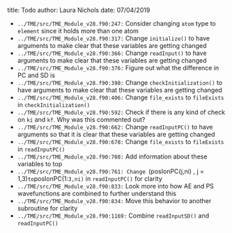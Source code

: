 title: Todo
author: Laura Nichols
date: 07/04/2019

* `../TME/src/TME_Module_v28.f90:247:` Consider changing `atom` type to `element` since it holds more than one atom
* `../TME/src/TME_Module_v28.f90:317:` Change `initialize()` to have arguments to make clear that these variables are getting changed
* `../TME/src/TME_Module_v28.f90:366:` Change `readInput()` to have arguments to make clear that these variables are getting changed
* `../TME/src/TME_Module_v28.f90:376:` Figure out what the difference in PC and SD is
* `../TME/src/TME_Module_v28.f90:398:` Change `checkInitialization()` to have arguments to make clear that these variables are getting changed
* `../TME/src/TME_Module_v28.f90:406:` Change `file_exists` to `fileExists` in `checkInitialization()`
* `../TME/src/TME_Module_v28.f90:592:` Check if there is any kind of check on `ki` and `kf`. Why was this commented out?
* `../TME/src/TME_Module_v28.f90:662:` Change `readInputPC()` to have arguments so that it is clear that these variables are getting changed
* `../TME/src/TME_Module_v28.f90:678:` Change `file_exists` to `fileExists` in `readInputPC()`
* `../TME/src/TME_Module_v28.f90:708:` Add information about these variables to top
* `../TME/src/TME_Module_v28.f90:761: Change `(posIonPC(j,ni) , j = 1,3)` to `posIonPC(1:`3,ni)` in `readInputPC()` for clarity
* `../TME/src/TME_Module_v28.f90:833:` Look more into how AE and PS wavefunctions are combined to further understand this
* `../TME/src/TME_Module_v28.f90:834:` Move this behavior to another subroutine for clarity
* `../TME/src/TME_Module_v28.f90:1169:` Combine `readInputSD()` and `readInputPC()`
